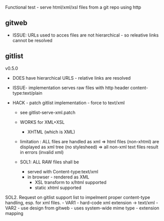 

Functional test - serve html/xml/xsl files from a git repo using http

## gitweb
- ISSUE: URLs used to acces files are not hierarchical - so releative links cannot be resolved

##  gitlist
v0.5.0
- DOES have hierarchical URLS - relative links are resolved

- ISSUE- implementation serves raw files with http header content-type:text/plain

- HACK - patch gitlist implementation - force  to text/xml
    - see gitlist-serve-xml.patch
    - WORKS for XML+XSL
        + XHTML (which is XML)
    - limitation : ALL files are handled as xml 
        => html files (non-xhtml) are displayed as xml tree (no stylesheed)
        => all non-xml text files result in errors (invalid xml)

    - SOL1: ALL RAW files shall be 
        - served with Content-type:text/xml
        - in browser - rendered as XML
            - XSL transform to x/html supported
            - static xhtml supported  

SOL2. Request on gitlist support list to impelment proper content-type handling,
esp. for xml files.
    - VAR1 - hard-code xml extension -> text/xml 
    - VAR2 - use design from gitweb
        - uses system-wide mime type - extension mapping

